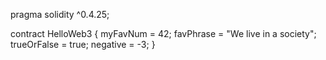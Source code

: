 pragma solidity ^0.4.25;

contract HelloWeb3 {
 myFavNum = 42;
 favPhrase = "We live in a society";
 trueOrFalse = true;
 negative = -3;
}
